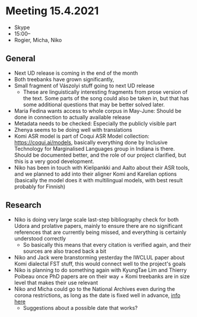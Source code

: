 # Meeting 15.4.2021
* Skype
* 15:00–
* Rogier, Micha, Niko

## General

- Next UD release is coming in the end of the month
- Both treebanks have grown significantly, 
- Small fragment of Vászolyi stuff going to next UD release 
  - These are linguistically interesting fragments from prose version of the text. Some parts of the song could also be taken in, but that has some additional questions that may be better solved later. 
- Maria Fedina wants access to whole corpus in May-June: Should be done in connection to actually available release
- Metadata needs to be checked: Especially the publicly visible part
- Zhenya seems to be doing well with translations
- Komi ASR model is part of Coqui ASR Model collection: https://coqui.ai/models, basically everything done by Inclusive Technology for Marginalised Languages group in Indiana is there. Should be documented better, and the role of our project clarified, but this is a very good development.
- Niko has been in touch with Kielipankki and Aalto about their ASR tools, and we planned to add into their aligner Komi and Karelian options (basically the model does it with multilingual models, with best result probably for Finnish)

## Research

- Niko is doing very large scale last-step bibliography check for both Udora and prolative papers, mainly to ensure there are no significant references that are currently being missed, and everything is certainly understood correctly
  - So basically this means that every citation is verified again, and their sources are also traced back a bit
- Niko and Jack were branstorming yesterday the IWCLUL paper about Komi dialectal FST stuff, this would connect well to the project's goals
- Niko is planning to do something again with KyungTae Lim and Thierry Poibeau once PhD papers are on their way + Komi treebanks are in size level that makes their use relevant
- Niko and Micha could go to the National Archives even during the corona restrictions, as long as the date is fixed well in advance, [info here](https://arkisto.fi/news/2744/61/Rauhankadun-tutkijasalit-k%C3%A4yt%C3%B6ss%C3%A4-ennakkovarauksella-p%C3%A4%C3%A4kaupunkiseudun-koronarajoituksien-jatkuessa/d,ajankohtaista)
  - Suggestions about a possible date that works?

